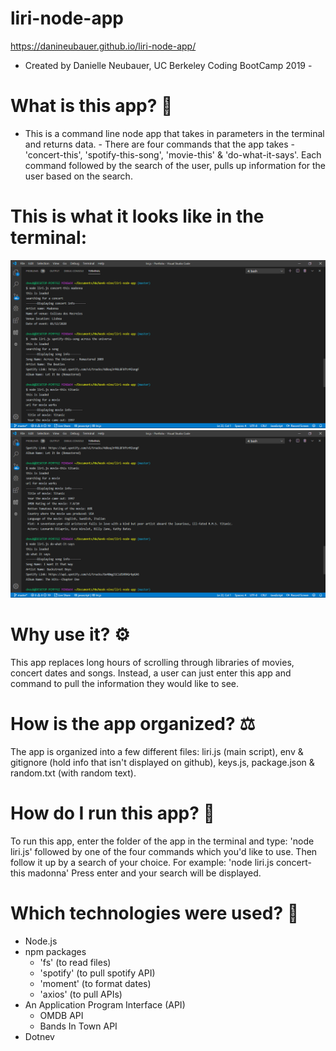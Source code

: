 # liri-node-app
<https://danineubauer.github.io/liri-node-app/>
- Created by Danielle Neubauer, UC Berkeley Coding BootCamp 2019 - 

# What is this app? :hammer:
- This is a command line node app that takes in parameters in the terminal and returns data. - 
There are four commands that the app takes - 'concert-this', 'spotify-this-song', 'movie-this' & 'do-what-it-says'. Each command followed by the search of the user, pulls up information for the user based on the search. 

# This is what it looks like in the terminal:

<img src='/photos/1.png'> 
<img src='/photos/2.png'>

# Why use it? :gear:
This app replaces long hours of scrolling through libraries of movies, concert dates and songs. Instead, a user can just enter this app and command to pull the information they would like to see.  

# How is the app organized? :balance_scale:	
The app is organized into a few different files: liri.js (main script), env & gitignore (hold info that isn't displayed on github), keys.js, package.json & random.txt (with random text). 

# How do I run this app? :bow_and_arrow:
To run this app, enter the folder of the app in the terminal and type: 'node liri.js' followed by one of the four commands which you'd like to use. Then follow it up by a search of your choice. 
For example: 'node liri.js concert-this madonna'
Press enter and your search will be displayed. 

# Which technologies were used? :link:
* Node.js
* npm packages
    - 'fs' (to read files)
    - 'spotify' (to pull spotify API)
    - 'moment' (to format dates)
    - 'axios' (to pull APIs)
* An Application Program Interface (API) 
    - OMDB API
    - Bands In Town API
* Dotnev




